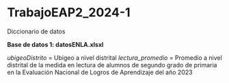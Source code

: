 # TrabajoEAP2_2024-1

Diccionario de datos

**Base de datos 1: datosENLA.xlsxl**

*ubigeoDistrito* = Ubigeo a nivel distrital
*lectura_promedio* = Promedio a nivel distrital de la medida en lectura de alumnos de segundo grado de primaria en la Evaluación Nacional de Logros de Aprendizaje del año 2023


